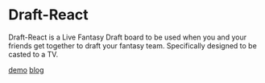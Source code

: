 # Draft-React


Draft-React is a Live Fantasy Draft board to be used when you and your friends get together to draft your fantasy team. Specifically designed to be casted to a TV.

[demo](https://murmuring-reef-11740.herokuapp.com)
[blog](https://medium.com/@johnverdone/react-draft-board-b06139c39d83) 


